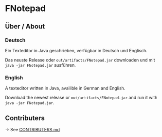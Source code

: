 # FNotepad

## Über / About

### Deutsch

Ein Texteditor in Java geschrieben, verfügbar in Deutsch und Englisch.

Das neuste Release oder `out/artifacts/FNotepad.jar` downloaden und mit `java -jar FNotepad.jar` ausführen.

### English

A texteditor written in Java, availible in German and English.

Download the newest release or `out/artifacts/FNotepad.jar` and run it with `java -jar FNotepad.jar`.



## Contributers

-> See [CONTRIBUTERS.md][1]

[1]: https://github.com/fantastic-octo-garbanzo/FNotepad/CONTRIBUTERS.md
